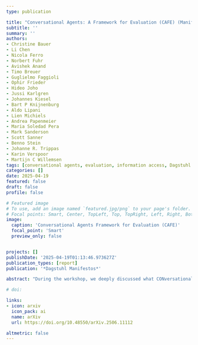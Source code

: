 ```yaml
---
type: publication

title: "Conversational Agents: A Framework for Evaluation (CAFE) (Manifesto from Dagstuhl Perspectives Workshop 24352)"
subtitle: ''
summary: ''
authors:
- Christine Bauer
- Li Chen
- Nicola Ferro
- Norbert Fuhr
- Avishek Anand
- Timo Breuer
- Guglielmo Faggioli
- Ophir Frieder
- Hideo Joho
- Jussi Karlgren
- Johannes Kiesel
- Bart P Knijnenburg
- Aldo Lipani
- Lien Michiels
- Andrea Papenmeier
- Maria Soledad Pera
- Mark Sanderson
- Scott Sanner
- Benno Stein
- Johanne R. Trippas
- Karin Verspoor
- Martijn C Willemsen
tags: [conversational agents, evaluation, information access, Dagstuhl Perspectives Workshop, Dagstuhl, manifesto, CONversational Information ACcess, CONIAC, ConversationalAgents Framework for Evaluation, CAFE]
categories: []
date: 2025-04-19
featured: false
draft: false
profile: false

# Featured image
# To use, add an image named `featured.jpg/png` to your page's folder.
# Focal points: Smart, Center, TopLeft, Top, TopRight, Left, Right, BottomLeft, Bottom, BottomRight.
image:
  caption: 'Conversational Agents Framework for Evaluation (CAFE)'
  focal_point: 'Smart'
  preview_only: false


projects: []
publishDate: '2025-04-19T01:13:46.973627Z'
publication_types: [report]
publication: '*Dagstuhl Manifestos*'

abstract: "During the workshop, we deeply discussed what CONversational Information ACcess (CONIAC) is and its unique features, proposing a world model abstracting it, and defined the Conversational Agents Framework for Evaluation (CAFE) for the evaluation of CONIAC systems, consisting of six major components: 1) goals of the system's stakeholders, 2) user tasks to be studied in the evaluation, 3) aspects of the users carrying out the tasks, 4) evaluation criteria to be considered, 5) evaluation methodology to be applied, and 6) measures for the quantitative criteria chosen."

# doi: 

links: 
- icon: arxiv
  icon_pack: ai
  name: arXiv
  url: https://doi.org/10.48550/arXiv.2506.11112

altmetric: false
---
```

